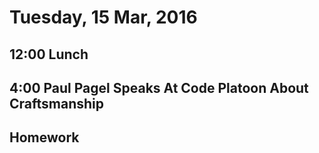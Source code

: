 Tuesday, 15 Mar, 2016
=====================

12:00 Lunch
-----------

4:00 Paul Pagel Speaks At Code Platoon About Craftsmanship
----------------------------------------------------------

Homework
--------
